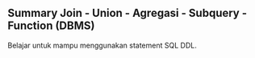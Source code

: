 ## Summary Join - Union - Agregasi - Subquery - Function (DBMS)

Belajar untuk mampu menggunakan statement SQL DDL.